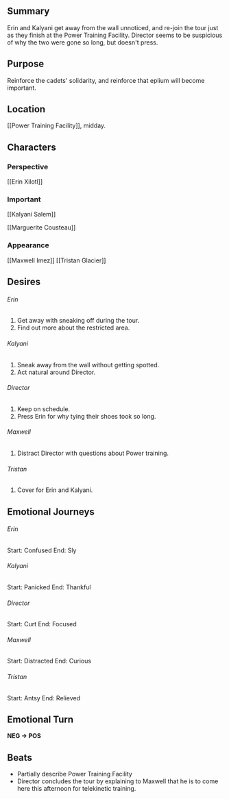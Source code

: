 ## Summary
Erin and Kalyani get away from the wall unnoticed, and re-join the tour just as they finish at the Power Training Facility. Director seems to be suspicious of why the two were gone so long, but doesn't press.
## Purpose
Reinforce the cadets' solidarity, and reinforce that eplium will become important.
## Location
[[Power Training Facility]], midday.
## Characters 
### Perspective
[[Erin Xilotl]]
### Important
[[Kalyani Salem]]

[[Marguerite Cousteau]]
### Appearance
[[Maxwell Imez]]
[[Tristan Glacier]]
## Desires
###### Erin
1. Get away with sneaking off during the tour.
2. Find out more about the restricted area.
###### Kalyani
1. Sneak away from the wall without getting spotted.
2. Act natural around Director.
###### Director
1. Keep on schedule.
2. Press Erin for why tying their shoes took so long.
###### Maxwell
1. Distract Director with questions about Power training.
###### Tristan
1. Cover for Erin and Kalyani.
## Emotional Journeys
###### Erin
Start: Confused
End: Sly
###### Kalyani
Start: Panicked
End: Thankful
###### Director
Start: Curt
End: Focused
###### Maxwell
Start: Distracted
End: Curious
###### Tristan
Start: Antsy
End: Relieved
## Emotional Turn
**NEG -> POS**
## Beats
- Partially describe Power Training Facility
- Director concludes the tour by explaining to Maxwell that he is to come here this afternoon for telekinetic training.